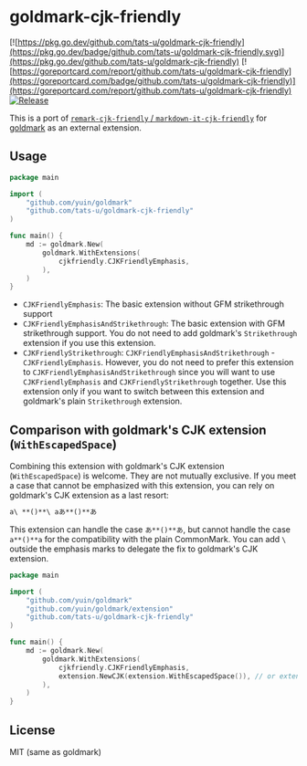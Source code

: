 # goldmark-cjk-friendly

[![https://pkg.go.dev/github.com/tats-u/goldmark-cjk-friendly](https://pkg.go.dev/badge/github.com/tats-u/goldmark-cjk-friendly.svg)](https://pkg.go.dev/github.com/tats-u/goldmark-cjk-friendly)
[![https://goreportcard.com/report/github.com/tats-u/goldmark-cjk-friendly](https://goreportcard.com/badge/github.com/tats-u/goldmark-cjk-friendly)](https://goreportcard.com/report/github.com/tats-u/goldmark-cjk-friendly)
[![Release](https://img.shields.io/github/release/tats-u/goldmark-cjk-friendly.svg)](https://github.com/tats-u/goldmark-cjk-friendly/releases)

This is a port of [`remark-cjk-friendly` / `markdown-it-cjk-friendly`](https://github.com/tats-u/markdown-cjk-friendly) for [goldmark](https://github.com/yuin/goldmark) as an external extension.

## Usage

```go
package main

import (
    "github.com/yuin/goldmark"
    "github.com/tats-u/goldmark-cjk-friendly"
)

func main() {
    md := goldmark.New(
        goldmark.WithExtensions(
            cjkfriendly.CJKFriendlyEmphasis,
        ),
    )
}
```

- `CJKFriendlyEmphasis`: The basic extension without GFM strikethrough support
- `CJKFriendlyEmphasisAndStrikethrough`: The basic extension with GFM strikethrough support. You do not need to add goldmark's `Strikethrough` extension if you use this extension.
- `CJKFriendlyStrikethrough`: `CJKFriendlyEmphasisAndStrikethrough` - `CJKFriendlyEmphasis`. However, you do not need to prefer this extension to `CJKFriendlyEmphasisAndStrikethrough` since you will want to use `CJKFriendlyEmphasis` and `CJKFriendlyStrikethrough` together. Use this extension only if you want to switch between this extension and goldmark's plain `Strikethrough` extension.

## Comparison with goldmark's CJK extension (`WithEscapedSpace`)

Combining this extension with goldmark's CJK extension (`WithEscapedSpace`) is welcome. They are not mutually exclusive. If you meet a case that cannot be emphasized with this extension, you can rely on goldmark's CJK extension as a last resort:

```md
a\ **()**\ aあ**()**あ
```

This extension can handle the case `あ**()**あ`, but cannot handle the case `a**()**a` for the compatibility with the plain CommonMark. You can add `\ ` outside the emphasis marks to delegate the fix to goldmark's CJK extension.

```go
package main

import (
    "github.com/yuin/goldmark"
    "github.com/yuin/goldmark/extension"
    "github.com/tats-u/goldmark-cjk-friendly"
)

func main() {
    md := goldmark.New(
        goldmark.WithExtensions(
            cjkfriendly.CJKFriendlyEmphasis,
            extension.NewCJK(extension.WithEscapedSpace()), // or extension.CJK,
        ),
    )
}
```

## License

MIT (same as goldmark)